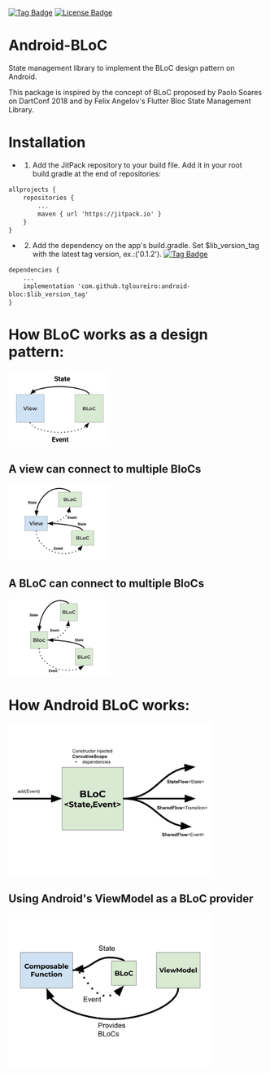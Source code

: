 
[![Tag Badge](https://badgen.net/github/tag/tgloureiro/android-bloc)](https://badgen.net/github/tag/tgloureiro/android-bloc)
[![License Badge](https://badgen.net/github/license/tgloureiro/android-bloc)](https://badgen.net/github/license/tgloureiro/android-bloc)

# Android-BLoC

State management library to implement the BLoC design pattern on Android. 

This package is inspired by the concept of BLoC proposed by Paolo Soares on DartConf 2018 and by Felix Angelov's Flutter Bloc State Management Library.

# Installation

- 1. Add the JitPack repository to your build file. 
Add it in your root build.gradle at the end of repositories:

```
allprojects {
	repositories {
		...
		maven { url 'https://jitpack.io' }
	}
}
```
- 2. Add the dependency on the app's build.gradle. Set $lib_version_tag with the latest tag version, ex.:('0.1.2').
[![Tag Badge](https://badgen.net/github/tag/tgloureiro/android-bloc)](https://badgen.net/github/tag/tgloureiro/android-bloc)
```
dependencies {
	...
	implementation 'com.github.tgloureiro:android-bloc:$lib_version_tag'
}
```


# How BLoC works as a design pattern:

<img src="/docs/assets/main_concept.svg" alt="Main Concept" width="200"/>

## A view can connect to multiple BloCs

<img src="/docs/assets/view_to_multiple_blocs.svg" alt="View connected to multiple BloCs" width="200"/>

## A BLoC can connect to multiple BloCs

<img src="/docs/assets/bloc_to_multiple_blocs.svg" alt="Bloc connected to multiple BloCs" width="200"/>

# How Android BLoC works:

<img src="/docs/assets/android_bloc.svg" alt="Usage in Android" width="400"/>

## Using Android's ViewModel as a BLoC provider

<img src="/docs/assets/view_model_as_bloc_provider.svg" alt="ViewModel as BLoC Provider" width="400"/>
